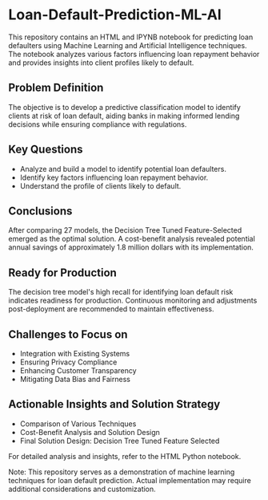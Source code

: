 # Loan-Default-Prediction-ML-AI

This repository contains an HTML and IPYNB notebook for predicting loan defaulters using Machine Learning and Artificial Intelligence techniques. The notebook analyzes various factors influencing loan repayment behavior and provides insights into client profiles likely to default.

## Problem Definition
The objective is to develop a predictive classification model to identify clients at risk of loan default, aiding banks in making informed lending decisions while ensuring compliance with regulations.

## Key Questions
- Analyze and build a model to identify potential loan defaulters.
- Identify key factors influencing loan repayment behavior.
- Understand the profile of clients likely to default.

## Conclusions
After comparing 27 models, the Decision Tree Tuned Feature-Selected emerged as the optimal solution. A cost-benefit analysis revealed potential annual savings of approximately 1.8 million dollars with its implementation.

## Ready for Production
The decision tree model's high recall for identifying loan default risk indicates readiness for production. Continuous monitoring and adjustments post-deployment are recommended to maintain effectiveness.

## Challenges to Focus on
- Integration with Existing Systems
- Ensuring Privacy Compliance
- Enhancing Customer Transparency
- Mitigating Data Bias and Fairness

## Actionable Insights and Solution Strategy
- Comparison of Various Techniques
- Cost-Benefit Analysis and Solution Design
- Final Solution Design: Decision Tree Tuned Feature Selected
  
For detailed analysis and insights, refer to the HTML Python notebook.

Note: This repository serves as a demonstration of machine learning techniques for loan default prediction. Actual implementation may require additional considerations and customization.

